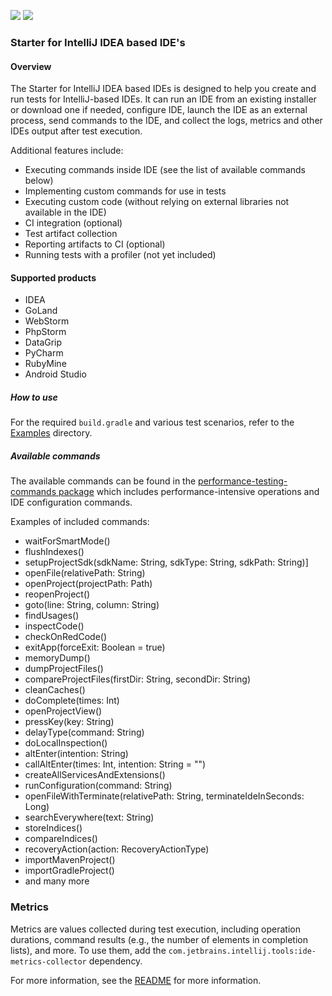 ![](https://camo.githubusercontent.com/b044da88664180ea9ad36112161507223610b3bd229f10a67e47145edf94a8f5/68747470733a2f2f6a622e67672f6261646765732f6f6666696369616c2d706c61737469632e737667)
![](https://github.com/JetBrains/intellij-ide-starter/actions/workflows/starter-examples.yaml/badge.svg)

### Starter for IntelliJ IDEA based IDE's

#### Overview

The Starter for IntelliJ IDEA based IDEs is designed to help you create and run tests for IntelliJ-based IDEs. 
It can run an IDE from an existing installer or download one if needed, configure IDE, launch the IDE as an external process, send commands to the IDE, 
and collect the logs, metrics and other IDEs output after test execution.

Additional features include:
* Executing commands inside IDE (see the list of available commands below)
* Implementing custom commands for use in tests
* Executing custom code (without relying on external libraries not available in the IDE)
* CI integration (optional)
* Test artifact collection
* Reporting artifacts to CI (optional)
* Running tests with a profiler (not yet included)

#### Supported products

* IDEA
* GoLand
* WebStorm
* PhpStorm
* DataGrip
* PyCharm
* RubyMine
* Android Studio

##### How to use

For the required `build.gradle` and various test scenarios, refer to the [Examples](https://github.com/JetBrains/intellij-ide-starter/tree/master/intellij.tools.ide.starter.examples) directory.

##### Available commands

The available commands can be found in the [performance-testing-commands package](https://github.com/JetBrains/intellij-ide-starter/blob/master/intellij.tools.ide.performanceTesting.commands/src/com/jetbrains/performancePlugin/commands/chain/generalCommandChain.kt)
which includes performance-intensive operations and IDE configuration commands.

Examples of included commands:
- waitForSmartMode()
- flushIndexes()
- setupProjectSdk(sdkName: String, sdkType: String, sdkPath: String)]
- openFile(relativePath: String)
- openProject(projectPath: Path)
- reopenProject()
- goto(line: String, column: String)
- findUsages()
- inspectCode()
- checkOnRedCode()
- exitApp(forceExit: Boolean = true)
- memoryDump()
- dumpProjectFiles()
- compareProjectFiles(firstDir: String, secondDir: String)
- cleanCaches()
- doComplete(times: Int)
- openProjectView()
- pressKey(key: String)
- delayType(command: String)
- doLocalInspection()
- altEnter(intention: String)
- callAltEnter(times: Int, intention: String = "")
- createAllServicesAndExtensions()
- runConfiguration(command: String)
- openFileWithTerminate(relativePath: String, terminateIdeInSeconds: Long)
- searchEverywhere(text: String)
- storeIndices()
- compareIndices()
- recoveryAction(action: RecoveryActionType)
- importMavenProject()
- importGradleProject()
- and many more


### Metrics

Metrics are values collected during test execution, including operation durations, command results (e.g., the number of elements in completion lists), and more. To use them, add the `com.jetbrains.intellij.tools:ide-metrics-collector` dependency.

For more information, see the [README](https://github.com/JetBrains/intellij-ide-starter/blob/master/intellij.tools.ide.metricsCollector/README.md) for more information.
